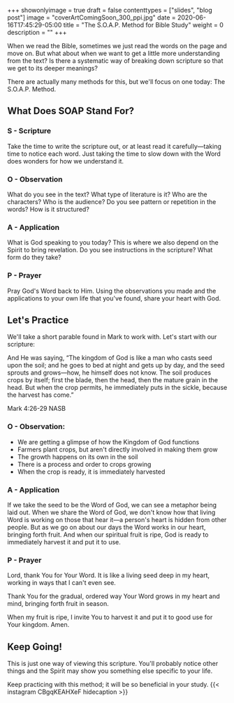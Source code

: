 +++
showonlyimage = true
draft = false
contenttypes = ["slides", "blog post"]
image = "coverArtComingSoon_300_ppi.jpg"
date = 2020-06-16T17:45:29-05:00
title = "The S.O.A.P. Method for Bible Study"
weight = 0
description = ""
+++

When we read the Bible, sometimes we just read the words on the page and move on. But what about when we want to get a little more understanding from the text? Is there a systematic way of breaking down scripture so that we get to its deeper meanings? 

There are actually many methods for this, but we'll focus on one today: The S.O.A.P. Method.
## What Does SOAP Stand For?
### S - Scripture</strong>

Take the time to write the scripture out, or at least read it carefully—taking time to notice each word. Just taking the time to slow down with the Word does wonders for how we understand it.

### O - Observation</strong>

What do you see in the text? What type of literature is it? Who are the characters? Who is the audience? Do you see pattern or repetition in the words? How is it structured?

### A - Application</strong>

What is God speaking to you today? This is where we also depend on the Spirit to bring revelation. Do you see instructions in the scripture? What form do they take?

### P - Prayer</strong>

Pray God's Word back to Him. Using the observations you made and the applications to your own life that you've found, share your heart with God.

## Let's Practice 
We'll take a short parable found in Mark to work with. Let's start with our scripture:

<div class='bible-text'>And He was saying, “The kingdom of God is like a man who casts seed upon the soil; and he goes to bed at night and gets up by day, and the seed sprouts and grows—how, he himself does not know. The soil produces crops by itself; first the blade, then the head, then the mature grain in the head. But when the crop permits, he immediately puts in the sickle, because the harvest has come.”
<p class='bible-reference'>Mark 4:26-29 NASB</p>
</div>

### O - Observation:
- We are getting a glimpse of how the Kingdom of God functions
- Farmers plant crops, but aren't directly involved in making them grow
- The growth happens on its own in the soil
- There is a process and order to crops growing
- When the crop is ready, it is immediately harvested 

### A - Application
If we take the seed to be the Word of God, we can see a metaphor being laid out. When we share the Word of God, we don't know how that living Word is working on those that hear it—a person's heart is hidden from other people. But as we go on about our days the Word works in our heart, bringing forth fruit. And when our spiritual fruit is ripe, God is ready to immediately harvest it and put it to use.

### P - Prayer
Lord, thank You for Your Word. It is like a living seed deep in my heart, working in ways that I can't even see.

Thank You for the gradual, ordered way Your Word grows in my heart and mind, bringing forth fruit in season.

When my fruit is ripe, I invite You to harvest it and put it to good use for Your kingdom. Amen.

## Keep Going!
This is just one way of viewing this scripture. You'll probably notice other things and the Spirit may show you something else specific to your life. 

Keep practicing with this method; it will be so beneficial in your study.
{{< instagram CBgqKEAHXeF hidecaption >}}